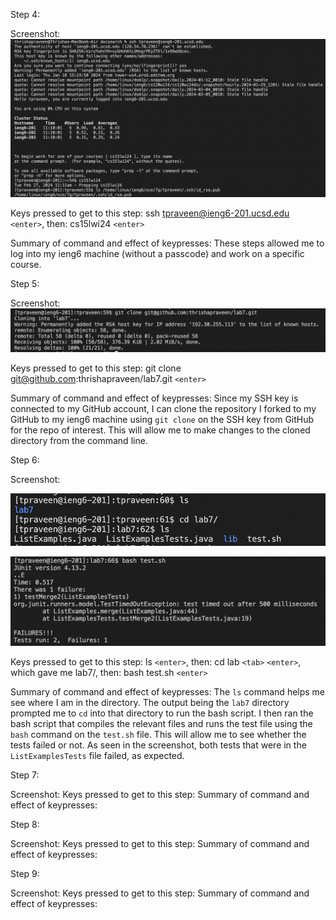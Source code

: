 Step 4:

Screenshot: ![Image](lab4_step4.png)

Keys pressed to get to this step: ssh tpraveen@ieng6-201.ucsd.edu `<enter>`, then: cs15lwi24 `<enter>`

Summary of command and effect of keypresses: These steps allowed me to log into my ieng6 machine (without a passcode) and work on a specific course. 

Step 5:

Screenshot: ![Image](lab4_step5.png)

Keys pressed to get to this step: git clone git@github.com:thrishapraveen/lab7.git `<enter>`

Summary of command and effect of keypresses: Since my SSH key is connected to my GitHub account, I can clone the repository I forked to my GitHub to my ieng6 machine using `git clone` on the SSH key from GitHub for the repo of interest. This will allow me to make changes to the cloned directory from the command line. 

Step 6:

Screenshot: 

![Image](lab4_step6.1.png)

![Image](lab4_step6.2.png)

Keys pressed to get to this step: ls `<enter>`, then: cd lab `<tab>` `<enter>`, which gave me lab7/, then: bash test.sh `<enter>`

Summary of command and effect of keypresses: The `ls` command helps me see where I am in the directory. The output being the `lab7` directory prompted me to `cd` into that directory to run the bash script. I then ran the bash script that compiles the relevant files and runs the test file using the `bash` command on the `test.sh` file. This will allow me to see whether the tests failed or not. As seen in the screenshot, both tests that were in the `ListExamplesTests` file failed, as expected.

Step 7:

Screenshot:
Keys pressed to get to this step:
Summary of command and effect of keypresses:

Step 8:

Screenshot:
Keys pressed to get to this step:
Summary of command and effect of keypresses:

Step 9:

Screenshot:
Keys pressed to get to this step:
Summary of command and effect of keypresses:
